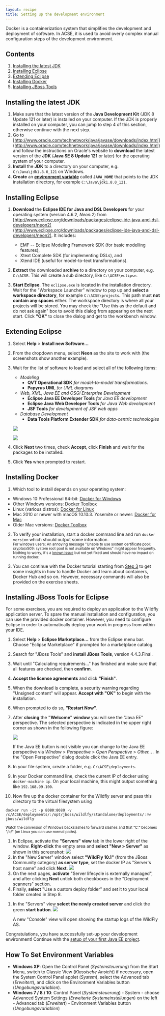 ```yaml
---
layout: recipe
title: Setting up the development environment
---
```

Docker is a containerization system that simplifies the development and deployment of software. In ACSE, it is used to avoid overly complex manual configuration steps of the development environment.

## Contents

1. [Installing the latest JDK](#jdk)
1. [Installing Eclipse](#eclipse)
1. [Extending Eclipse](#plugins)
1. [Installing Docker](#install)
1. [Installing JBoss Tools](#jbosstools)

## <a id="jdk" name="jdk"></a>Installing the latest JDK

1. Make sure that the latest version of the **Java Development Kit** (JDK 8 Update 121 or later) is installed on your computer. If the JDK is properly installed on your computer, you can jump to step 4 of this section, otherwise continue with the next step.
1. Go to [http://www.oracle.com/technetwork/java/javase/downloads/index.html](http://www.oracle.com/technetwork/java/javase/downloads/index.html) and follow the instructions on Oracle's website to **download** the latest version of the **JDK** (**Java SE 8 Update 121** or later) for the operating system of your computer.
1. **Install** the **JDK** to a directory on your computer, e.g. ``C:\Java\jdk1.8.0_121`` on Windows.
1. **Create** an **[environment variable](#envvar)** called **``JAVA_HOME``** that points to the JDK installation directory, for example ``C:\Java\jdk1.8.0_121``.

## <a id="eclipse" name="eclipse"></a>Installing Eclipse

1. **Download** the **Eclipse IDE for Java and DSL Developers** for your operating system (version 4.6.2, *Neon.2*) from [http://www.eclipse.org/downloads/packages/eclipse-ide-java-and-dsl-developers/neon2](http://www.eclipse.org/downloads/packages/eclipse-ide-java-and-dsl-developers/neon2). It includes:

   * EMF -- Eclipse Modeling Framework SDK (for basic modelling features),
   * Xtext Complete SDK (for implementing DSLs), and
   * Xtend IDE (useful for model-to-text transformations).


1. **Extract** the downloaded **archive** to a directory on your computer, e.g. ``C:\ACSE``. This will create a sub directory, like ``C:\ACSE\eclipse``.
1. **Start Eclipse**. The ``eclipse.exe`` is located in the installation directory. Wait for the "Workspace Launcher" window to pop up and **select a workspace directory**, for example ``C:\ACSE\projects``. This path must **not contain any spaces** either. The workspace directory is where all your projects will be stored. You may check the "Use this as the default and do not ask again" box to avoid this dialog from appearing on the next start. Click **"OK"** to close the dialog and get to the workbench window.

## <a id="plugins" name="plugins"></a>Extending Eclipse
1. Select **Help** > **Install new Software...**
1. From the dropdown menu, select **Neon** as the site to work with (the screenshots show another example).
1. Wait for the list of software to load and select all of the following items:

   * _Modeling_
      * **QVT Operational SDK**
        _for model-to-model transformations._
      * **Papyrus UML**
        _for UML diagrams_
   * _Web, XML, Java EE and OSGi Enterprise Development_
      * **Eclipse Java EE Developer Tools**
        _for Java EE development_
      * **Eclipse Java Web Developer Tools**
        _for Java Web development_
      * **JSF Tools**
        _for development of JSF web apps_
   * _Database Development_
      * **Data Tools Platform Extender SDK**
        _for data-centric technologies_

    ![](images/install_software.png)

    ![](images/install_software_selected.png)

1. Click **Next** two times, check **Accept**, click **Finish** and wait for the packages to be installed.
1. Click **Yes** when prompted to restart.
<!--1. Enable Java code completion, otherwise, you may miss out on code completion for Java classes:
   1. Once restarted, open **Window** > **Preferences**.
   1. Choose **Java** > **Editor** > **Content Assist** > **Advanced**.
   1. Enable *Java Proposals*.-->

## <a id="install" name="install"></a>Installing Docker

1. Which tool to install depends on your operating system:

 * Windows 10 Professional 64-bit: [Docker for Windows](https://www.docker.com/docker-windows)
 * Other Windows versions: [Docker Toolbox](https://www.docker.com/products/docker-toolbox)
 * Linux (various distros): [Docker for Linux](https://docs.docker.com/engine/installation/linux/)
 * Mac 2010 or newer with macOS 10.10.3. Yosemite or newer: [Docker for Mac](https://www.docker.com/docker-mac)
 * Older Mac versions: [Docker Toolbox](https://www.docker.com/products/docker-toolbox)

2. To verify your installation, start a docker command line and run ``docker version`` which should output some information.
<br><small>For windows users: An annoying message "Unable to use system certificate pool: crypto/x509: system root pool is not available on Windows" might appear frequently. Nothing to worry, it's a [known issue](https://github.com/docker/docker/issues/30450) but not yet fixed and should have no impact on running docker.</small>

3. You can continue with the Docker tutorial starting from [Step 3](https://docs.docker.com/engine/getstarted/step_one/#step-3-verify-your-installation) to get some insights in how to handle Docker and learn about containers, Docker Hub and so on. However, necessary commands will also be provided on the exercise sheets.


## <a id="jbosstools" name="jbosstools"></a>Installing JBoss Tools for Eclipse

For some exercises, you are required to deploy an application to the Wildfly application server.
To spare the manual installation and configuration, you can use the provided docker container.
However, you need to configure Eclipse in order to automatically deploy your work in progress from within your IDE.

1. Select **Help** > **Eclipse Marketplace...** from the Eclipse menu bar. Choose "Eclipse Marketplace" if prompted for a marketplace catalog.
1. Search for "JBoss Tools" and **install JBoss Tools**, version 4.4.3.Final.
1. Wait until "Calculating requirements..." has finished and make sure that all features are checked, then **confirm**.
1. **Accept the license agreements** and click **"Finish"**.
1. When the download is complete, a security warning regarding "Unsigned content" will appear. **Accept with "OK"** to begin with the installation.
1. When prompted to do so, **"Restart Now"**.
1. After **closing** the **"Welcome" window** you will see the "Java EE" perspective. The selected perspective is indicated in the upper right corner as shown in the following figure:

    ![](images/eclipse_jee_perspective.png)

   If the Java EE button is not visible you can change to the Java EE perspective via *Window* > *Perspective* > *Open Perspective* > *Other...* . In the "Open Perspective" dialog double click the Java EE entry.

1. In your file system, create a folder, e.g. ``C:\ACSE\deployments``.
1. In your Docker command line, check the current IP of docker using ``docker-machine ip``. On your local machine, this might output something like ``192.168.99.100``.
1. Now fire up the docker container for the Wildfly server and pass this directory to the virtual filesystem using
```
docker run -it -p 8080:8080 -v /c/ACSE/deployments/:/opt/jboss/wildlfy/standalone/deployments/:rw jboss/wildfly
```
<small>Watch the conversion of Windows backslashes to forward slashes and that "C:\" becomes "/c/" (on Linux you can use normal paths).</small>

1. In Eclipse, activate the **"Servers" view** tab in the lower right of the window. **Right-click** the empty area and **select "New > Server"** as shown in this screenshot:
    ![](images/eclipse_server_view.png)
1. In the "New Server" window select **"WildFly 10.1"** (from the JBoss Community category) **as server type**, set the docker IP as "Server's host name" and click **Next**.
    ![](images/eclipse_new_server.png)
1. On the next pages, **activate** "Server lifecycle is externally managed", and after clicking **Next** untick both checkboxes in the "Deployment scanners" section.
1. Finally, **select** "Use a custom deploy folder" and set it to your local folder created in Step 8.
<!--   **Set** the **"Home Directory"** entry to the installation directory of the WildFly AS, e.g. ``C:\ACSE\wildfly-10.1.0.Final``, and **click "Finish"**.-->
1. In the "Servers" view **select the newly created server** and click the green **start button**.
    ![](images/eclipse_server_start.png)

   A new "Console" view will open showing the startup logs of the WildFly AS.

Congratulations, you have successfully set-up your development environment!
Continue with the [setup of your first Java EE project](020_tutorial_jboss_project.html).

## <a id="envvar" name="envvar" />How To Set Environment Variables

* **Windows XP**: Open the Control Panel (*Systemsteuerung*) from the Start Menu, switch to Classic View (*Klassische Ansicht*) if necessary, open the System Control Panel applet (*System*), select the Advanced tab (*Erweitert*), and click on the Environment Variables button (*Umgebungsvariablen*).
* **Windows 7 / 8 / 10**: Control Panel (*Systemsteuerung*) - System - choose Advanced System Settings (*Erweiterte Systemeinstellungen*) on the left - Advanced tab (*Erweitert*) - Environment Variables button (*Umgebungsvariablen*)

